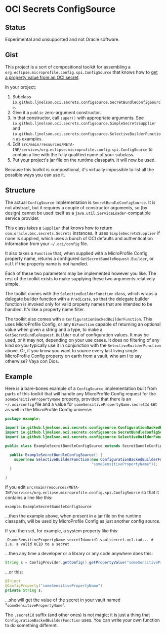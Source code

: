 # OCI Secrets ConfigSource

## Status

Experimental and unsupported and not Oracle software.

## Gist

This project is a sort of compositional toolkit for assembling a
`org.eclipse.microprofile.config.spi.ConfigSource` that knows how to
[get a property value from an OCI
secret](https://docs.oracle.com/en-us/iaas/tools/java/latest/com/oracle/bmc/secrets/Secrets.html#getSecretBundle-com.oracle.bmc.secrets.requests.GetSecretBundleRequest-).

In your project:

1. Subclass `io.github.ljnelson.oci.secrets.configsource.SecretBundleConfigSource`.
2. Give it a `public` zero-argument constructor.
3. In that constructor, call `super()` with appropriate arguments.
   See
   `io.github.ljnelson.oci.secrets.configsource.SimpleSecretsSupplier`
   and
   `io.github.ljnelson.oci.secrets.configsource.SelectiveBuilderFunction`
   as examples.
4. Edit
   `src/main/resources/META-INF/services/org.eclipse.microprofile.config.spi.ConfigSource`
   to contain a line with the fully qualified name of your subclass.
5. Put your project's jar file on the runtime classpath.  It will now be used.

Because this toolkit is compositional, it's virtually impossible to
list all the possible ways you can use it.

## Structure

The actual `ConfigSource` implementation is
`SecretBundleConfigSource`.  It is not abstract, but it requires a
couple of constructor arguments, so (by design) cannot be used itself
as a `java.util.ServiceLoader`-compatible service provider.

This class takes a `Supplier` that knows how to return
`com.oracle.bmc.secrets.Secrets` instances.  It uses
`SimpleSecretsSupplier` if none is supplied, which uses a bunch of OCI
defaults and authentication information from your `~/.oci/config` file.

It also takes a `Function` that, when supplied with a MicroProfile
Config property name, returns a configured
`GetSecretBundleRequest.Builder`, or `null` if the property name is
not handled.

Each of these two parameters may be implemented however you like.  The
rest of the toolkit exists to make supplying these two arguments
relatively simple.

The toolkit comes with the `SelectiveBuilderFunction` class, which
wraps a delegate builder function with a `Predicate`, so that the
delegate builder function is invoked only for valid property names
that are intended to be handled.  It's like a property name filter.

The toolkit also comes with a `ConfigurationBackedBuilderFunction`.
This uses MicroProfile Config, or any `BiFunction` capable of
returning an optional value when given a string and a type, to make a
`GetSecretBundleRequest.Builder` out of configuration values.  It may
be used, or it may not, depending on your use cases.  It does no
filtering of any kind so you typically use it in conjunction with the
`SelectiveBuilderFunction` above.  Or, if you know you want to source
every last living single MicroProfile Config property on earth from a
vault, who am I to say otherwise?  Vaya con Dios.

## Example

Here is a bare-bones example of a `ConfigSource` implementation built
from parts of this toolkit that will handle any MicroProfile Config
request for the `someSensitivePropertyName` property, provided that
there is an `~/.oci/config` file and a value for
`someSensitivePropertyName.secretId` set as well in the MicroProfile
Config universe:

```java
package example;

import io.github.ljnelson.oci.secrets.configsource.ConfigurationBackedBuilderFunction;
import io.github.ljnelson.oci.secrets.configsource.SecretBundleConfigSource;
import io.github.ljnelson.oci.secrets.configsource.SelectiveBuilderFunction;

public class ExampleSecretBundleConfigSource extends SecretBundleConfigSource {

  public ExampleSecretBundleConfigSource() {
    super(new SelectiveBuilderFunction(new ConfigurationBackedBuilderFunction(),
                                       "someSensitivePropertyName"));
  }

}
```

If you edit `src/main/resources/META-INF/services/org.eclipse.microprofile.config.spi.ConfigSource` so that it contains a line like this:
```
example.ExampleSecretBundleConfigSource
```
…then the example above, when present in a jar file on the runtime
classpath, will be used by MicroProfile Config as just another config
source.

If you then set, for example, a system property like this:
```shell
-DsomeSensitivePropertyName.secretId=ocid1.vaultsecret.oc1.iad... # i.e. a valid OCID to a secret
```
…then any time a developer or a library or any code anywhere does
this:
```java
String s = ConfigProvider.getConfig().getPropertyValue("someSensitivePropertyName", String.class);
```
…or this:
```java
@Inject
@ConfigProperty("someSensitivePropertyName")
private String s;
```
…she will get the value of the secret in your vault named
"`someSensitivePropertyName`".

The `.secretId` suffix (and other ones) is not magic; it is just a
thing that `ConfigurationBackedBuilderFunction` uses.  You can write
your own function to do something different.
